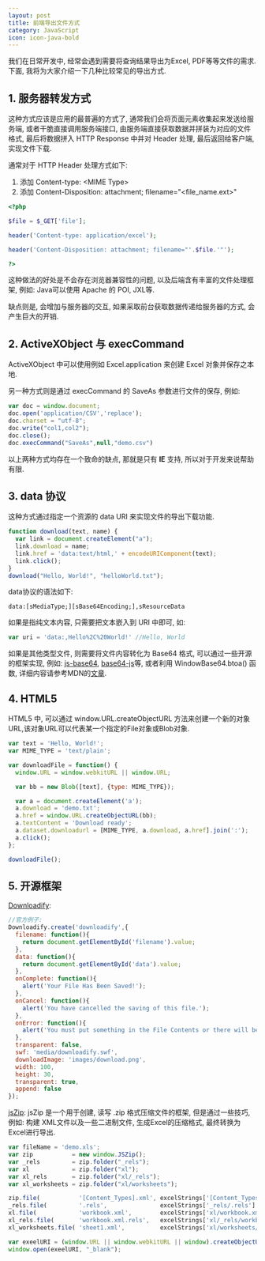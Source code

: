 ```yaml
---
layout: post
title: 前端导出文件方式
category: JavaScript
icon: icon-java-bold
---
```


我们在日常开发中, 经常会遇到需要将查询结果导出为Excel, PDF等等文件的需求. 下面, 我将为大家介绍一下几种比较常见的导出方式.

## **1. 服务器转发方式**

这种方式应该是应用的最普遍的方式了, 通常我们会将页面元素收集起来发送给服务端, 或者干脆直接调用服务端接口, 由服务端直接获取数据并拼装为对应的文件格式, 最后将数据拼入 HTTP Response 中并对 Header 处理, 最后返回给客户端, 实现文件下载.




通常对于 HTTP Header 处理方式如下:

1. 添加 Content-type: &lt;MIME Type&gt;
2. 添加 Content-Disposition: attachment; filename="&lt;file_name.ext&gt;"

``` php
<?php

$file = $_GET['file'];

header('Content-type: application/excel');

header('Content-Disposition: attachment; filename="'.$file.'"');

?>
```

这种做法的好处是不会存在浏览器兼容性的问题, 以及后端含有丰富的文件处理框架, 例如: Java可以使用 Apache 的 POI, JXL等.

缺点则是, 会增加与服务器的交互, 如果采取前台获取数据传递给服务器的方式, 会产生巨大的开销.

## **2. ActiveXObject 与 execCommand**

ActiveXObject 中可以使用例如 Excel.application 来创建 Excel 对象并保存之本地.

另一种方式则是通过 execCommand 的 SaveAs 参数进行文件的保存, 例如:

``` js
var doc = window.document;
doc.open('application/CSV','replace');
doc.charset = "utf-8";
doc.write("col1,col2");
doc.close();
doc.execCommand("SaveAs",null,"demo.csv")
```

以上两种方式均存在一个致命的缺点, 那就是只有 **IE** 支持, 所以对于开发来说帮助有限.

## **3. data 协议**

这种方式通过指定一个资源的 data URI 来实现文件的导出下载功能.

``` js
function download(text, name) {
  var link = document.createElement("a");
  link.download = name;
  link.href = 'data:text/html,' + encodeURIComponent(text);
  link.click();
}
download("Hello, World!", "helloWorld.txt");
```

data协议的语法如下:

``` text
data:[sMediaType;][sBase64Encoding;],sResourceData
```

如果是指纯文本内容, 只需要把文本嵌入到 URI 中即可, 如:

``` js
var uri = 'data:,Hello%2C%20World!' //Hello, World
```

如果是其他类型文件, 则需要将文件内容转化为 Base64 格式, 可以通过一些开源的框架实现, 例如: [js-base64](https://github.com/dankogai/js-base64), [base64-js](https://github.com/beatgammit/base64-js)等, 或者利用 WindowBase64.btoa() 函数, 详细内容请参考MDN的[文章](https://developer.mozilla.org/en-US/docs/Web/API/WindowBase64/Base64_encoding_and_decoding).

## **4. HTML5**

HTML5 中, 可以通过 window.URL.createObjectURL 方法来创建一个新的对象URL,该对象URL可以代表某一个指定的File对象或Blob对象.

``` js
var text = 'Hello, World!';
var MIME_TYPE = 'text/plain';

var downloadFile = function() {
  window.URL = window.webkitURL || window.URL;

  var bb = new Blob([text], {type: MIME_TYPE});

  var a = document.createElement('a');
  a.download = 'demo.txt';
  a.href = window.URL.createObjectURL(bb);
  a.textContent = 'Download ready';
  a.dataset.downloadurl = [MIME_TYPE, a.download, a.href].join(':');
  a.click();
};

downloadFile();
```

## **5. 开源框架**

[Downloadify](https://github.com/dcneiner/Downloadify):

``` js
//官方例子:
Downloadify.create('downloadify',{
  filename: function(){
    return document.getElementById('filename').value;
  },
  data: function(){
    return document.getElementById('data').value;
  },
  onComplete: function(){
    alert('Your File Has Been Saved!');
  },
  onCancel: function(){
    alert('You have cancelled the saving of this file.');
  },
  onError: function(){
    alert('You must put something in the File Contents or there will be nothing to save!');
  },
  transparent: false,
  swf: 'media/downloadify.swf',
  downloadImage: 'images/download.png',
  width: 100,
  height: 30,
  transparent: true,
  append: false
});
```

[jsZip](https://github.com/Stuk/jszip): jsZip 是一个用于创建, 读写 .zip 格式压缩文件的框架, 但是通过一些技巧, 例如: 构建 XML文件以及一些二进制文件, 生成Excel的压缩格式, 最终转换为Excel进行导出.

``` js
var fileName = 'demo.xls';
var zip           = new window.JSZip();
var _rels         = zip.folder("_rels");
var xl            = zip.folder("xl");
var xl_rels       = zip.folder("xl/_rels");
var xl_worksheets = zip.folder("xl/worksheets");

zip.file(           '[Content_Types].xml', excelStrings['[Content_Types].xml'] );
_rels.file(         '.rels',               excelStrings['_rels/.rels'] );
xl.file(            'workbook.xml',        excelStrings['xl/workbook.xml'] );
xl_rels.file(       'workbook.xml.rels',   excelStrings['xl/_rels/workbook.xml.rels'] );
xl_worksheets.file( 'sheet1.xml',          excelStrings['xl/worksheets/sheet1.xml'].replace( '__DATA__', xml ) );

var exeelURI = (window.URL || window.webkitURL || window).createObjectURL(blob);
window.open(exeelURI, "_blank");
```
